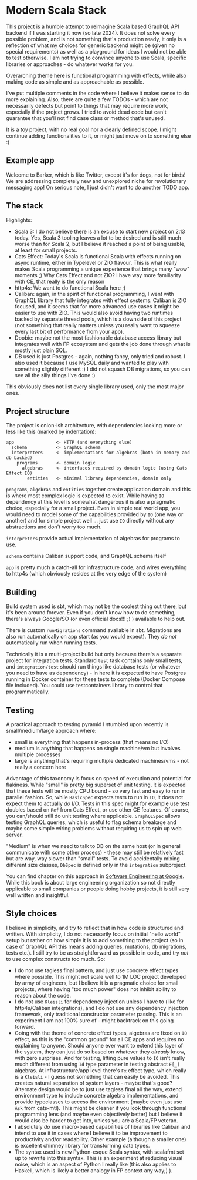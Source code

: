 # Modern Scala Stack

This project is a humble attempt to reimagine Scala based GraphQL API backend if I was starting it now
(so late 2024). It does not solve every possible problem, and is not something that's production ready, it only
is a reflection of what my choices for generic backend might be (given no special requirements) as well as a playground
for ideas I would not be able to test otherwise. I am not trying to convince anyone to use Scala, specific
libraries or approaches - do whatever works for you.

Overarching theme here is functional programming with effects, while also making code as simple and
as approachable as possible.

I've put multiple comments in the code where I believe it makes sense to do more explaining. Also,
there are quite a few TODOs - which are not necessarily defects but point to things that may require
more work, especially if the project grows. I tried to avoid dead code but can't guarantee that you'll not find
case class or method that's unused.

It is a toy project, with no real goal nor a clearly defined scope. I might continue adding functionalities to it, or
might just move on to something else :)

## Example app

Welcome to Barker, which is like Twitter, except it's for dogs, not for birds! We are addressing
completely new and unexplored niche for revolutionary messaging app! On serious note, I just didn't want to do
another TODO app.

## The stack

Highlights:

- Scala 3: I do not believe there is an excuse to start new project on 2.13 today. Yes, Scala 3 tooling leaves
  a lot to be desired and is still much worse than for Scala 2, but I believe it reached a point of being usable, at
  least for small projects.
- Cats Effect: Today's Scala is functional Scala with effects running on async runtime, either in
  Typelevel or ZIO flavour. This is what really makes Scala programming a unique experience that
  brings many "wow" moments ;) Why Cats Effect and not ZIO? I have way more familiarity with CE,
  that really is the only reason
- http4s: We want to do functional Scala here ;)
- Caliban: again, in the spirit of functional programming, I went with GraphQL library that
  fully integrates with effect systems. Caliban is ZIO focused, and it seems that for more advanced use cases
  it might be easier to use with ZIO. This would also avoid having two runtimes backed by separate thread pools,
  which is a downside of this project (not something that really matters unless you really want to squeeze every
  last bit of performance from your app).
- Doobie: maybe not the most fashionable database access library but integrates well with FP
  ecosystem and gets the job done through what is mostly just plain SQL.
- DB used is just Postgres - again, nothing fancy, only tried and robust. I also used it because I use MySQL
  daily and wanted to play with something slightly different :) I did not squash DB migrations, so you can see
  all the silly things I've done :)

This obviously does not list every single library used, only the most major ones.

## Project structure

The project is onion-ish architecture, with dependencies looking more or less like this (marked by indentation):

```
app                <- HTTP (and everything else)
  schema           <- GraphQL schema
  interpreters     <- implementations for algebras (both in memory and db backed)
    programs       <- domain logic
      algebras     <- interfaces required by domain logic (using Cats Effect IO)
        entities   <- minimal library dependencies, domain only
```

`programs`, `algebras` and `entities` together create application domain and this is where most complex logic is
expected to exist. While having `IO` dependency at this level is somewhat dangerous it is also a pragmatic choice,
especially for a small project. Even in simple real world app, you would need to model some of the capabilities
provided by `IO` (one way or another) and for simple project well ... just use `IO` directly without any abstractions
and don't worry too much.

`interpreters` provide actual implementation of algebras for programs to use.

`schema` contains Caliban support code, and GraphQL schema itself

`app` is pretty much a catch-all for infrastructure code, and wires everything to http4s (which obviously resides at the
very edge of the system)

## Building

Build system used is sbt, which may not be the coolest thing out there, but it's been around forever.
Even if you don't know how to do something, there's always Google/SO (or even official docs!!! ;) )
available to help out.

There is custom `runMigrations` command available in sbt. Migrations are also run automatically on app start
(as you would expect). They _do not_ automatically run when running tests.

Technically it is a multi-project build but only because there's a separate project for integration
tests. Standard `test` task contains only small tests, and `integration/test` should run things like
database tests (or whatever you need to have as dependency) - in here it is expected to have Postgres running in
Docker container for these tests to complete (Docker Compose file included). You could use testcontainers library
to control that programmatically.

## Testing

A practical approach to testing pyramid I stumbled upon recently is small/medium/large approach where:

- small is everything that happens in-process (that means no I/O)
- medium is anything that happens on single machine/vm but involves multiple processes
- large is anything that's requiring multiple dedicated machines/vms - not really a concern here

Advantage of this taxonomy is focus on speed of execution and potential for flakiness. While "small" is pretty big
superset of unit testing, it is expected that these tests will be mostly CPU bound - so very fast and easy to run
in parallel fashion. So, while `BasicSpec` expects tests to run in `IO`, it does not expect them to actually _do_ I/O.
Tests in this spec might for example use test doubles based on `Ref` from Cats Effect, or use other CE features. Of
course, you can/should still do unit testing where applicable. `GraphQLSpec` allows testing GraphQL queries, which is
useful to flag schema breakage and maybe some simple wiring problems without requiring us to spin up web server.

"Medium" is when we need to talk to DB on the same host (or in general communicate with some other
process) - these may still be relatively fast but are way, way slower than "small" tests. To avoid accidentally
mixing different size classes, `DbSpec` is defined only in the `integration` subproject.

You can find chapter on this approach
in [Software Engineering at Google](https://www.oreilly.com/library/view/software-engineering-at/9781492082781/).
While this book is about large engineering organization so not directly applicable to small companies or people
doing hobby projects, it is still very well written and insightful.

## Style choices

I believe in simplicity, and try to reflect that in how code is structured and written. With simplicity, I do not
necessarily focus on initial "hello world" setup but rather on how simple it is to add something to the project
(so in case of GraphQL API this means adding queries, mutations, db migrations, tests etc.).
I still try to be as straightforward as possible in code, and try _not_ to use complex constructs too
much. So:

- I do not use tagless final pattern, and just use concrete effect types where possible. This might
  not scale well to 1M LOC project developed by army of engineers, but I believe it is a pragmatic
  choice for small projects, where having "too much power" does not inhibit ability to reason about the code.
- I do not use `Kleisli` for dependency injection unless I have to (like for http4s/Caliban
  integrations), and I do not use any dependency injection framework, only traditional constructor parameter
  passing. This is an experiment I am not 100% sure of - might backtrack on this going forward.
- Going with the theme of concrete effect types, algebras are fixed on `IO` effect, as this is the "common ground"
  for all CE apps and requires no explaining to anyone. Should anyone ever want to extend this layer of the system,
  they can just do so based on whatever they _already_ know, with zero surprises. And for testing, lifting pure values
  to `IO` isn't really much different from using `Id` type parameter in testing abstract `F[_]` algebras.
  At infrastructure/app level there's `Fx` effect type, which really is a `Kleisli` - I guess not something that
  can easily be avoided. This creates natural separation of system layers - maybe that's good? Alternate design
  would be to just use tagless final all the way, extend environment type to include concrete algebra implementations,
  and provide typeclasses to access the environment (maybe even just use `Ask` from cats-mtl). This might be cleaner if
  you look through functional programming lens (and maybe even objectively better) but I believe it would also be
  harder to get into, unless you are a Scala/FP veteran.
- I absolutely _do_ use macro-based capabilities of libraries like Caliban and intend to use it
  in cases where I believe it to be improvement to productivity and/or readability. Other example (although a smaller
  one) is excellent chimney library for transforming data types.
- The syntax used is new Python-esque Scala syntax, with scalafmt set up to rewrite into this syntax. This is an
  experiment at reducing visual noise, which is an aspect of Python I really like (this also applies to Haskell, which
  is likely a better analogy in FP context any way;) ).